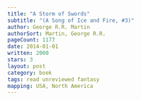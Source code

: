 ```yaml
---
title: "A Storm of Swords"
subtitle: "(A Song of Ice and Fire, #3)"
author: George R.R. Martin
authorSort: Martin, George R.R.
pageCount: 1177
date: 2014-01-01
written: 2000
stars: 3
layout: post
category: book
tags: read unreviewed fantasy
mapping: USA, North America
---
```

